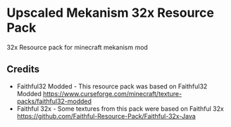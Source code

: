 # Upscaled Mekanism 32x Resource Pack
32x Resource pack for minecraft mekanism mod

## Credits
- Faithful32 Modded - This resource pack was based on Faithful32 Modded
https://www.curseforge.com/minecraft/texture-packs/faithful32-modded
- Faithful 32x - Some textures from this pack were based on Faithful 32x
https://github.com/Faithful-Resource-Pack/Faithful-32x-Java